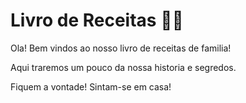 # Livro de Receitas :man_cook:

Ola! Bem vindos ao nosso livro de receitas de familia!

Aqui traremos um pouco da nossa historia e segredos.

Fiquem a vontade! Sintam-se em casa!
